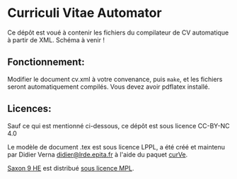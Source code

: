 # Curriculi Vitae Automator
Ce dépôt est voué à contenir les fichiers du compilateur de CV automatique à partir de XML. Schéma à venir !

## Fonctionnement: 
Modifier le document cv.xml à votre convenance, puis ``make``, et les fichiers seront automatiquement compilés. Vous devez avoir pdflatex installé.
## Licences: 

Sauf ce qui est mentionné ci-dessous, ce dépôt est sous licence CC-BY-NC 4.0

Le modèle de document .tex est sous licence LPPL, a été créé et maintenu par Didier Verna <didier@lrde.epita.fr> à l'aide du paquet [curVe](https://ctan.org/pkg/curve). 

[Saxon 9 HE](http://saxon.sourceforge.net/#F9.9HE) est distribué  [sous licence MPL](https://www.mozilla.org/en-US/MPL/2.0/).

